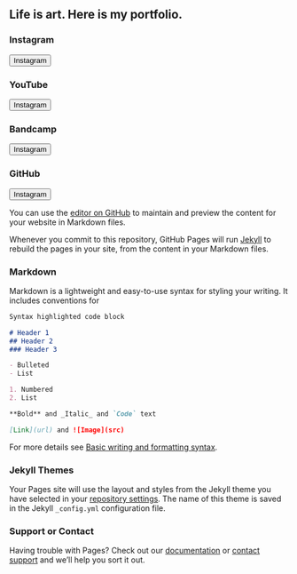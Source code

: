 ## Life is art. Here is my portfolio.

### Instagram
<a href="instagram.com/chrischain__">
    <button>Instagram</button>
</a>

### YouTube
<a href="https://www.youtube.com/channel/UC_s4qEsdK2m5x7-KMlVss8Q">
    <button>Instagram</button>
</a>

### Bandcamp
<a href="stol.bandcamp.com">
    <button>Instagram</button>
</a>

### GitHub
<a href="github.com/chrischain-gh">
    <button>Instagram</button>
</a>

You can use the [editor on GitHub](https://github.com/chrischain-gh/chrischain-gh.github.io/edit/main/README.md) to maintain and preview the content for your website in Markdown files.

Whenever you commit to this repository, GitHub Pages will run [Jekyll](https://jekyllrb.com/) to rebuild the pages in your site, from the content in your Markdown files.

### Markdown

Markdown is a lightweight and easy-to-use syntax for styling your writing. It includes conventions for

```markdown
Syntax highlighted code block

# Header 1
## Header 2
### Header 3

- Bulleted
- List

1. Numbered
2. List

**Bold** and _Italic_ and `Code` text

[Link](url) and ![Image](src)
```

For more details see [Basic writing and formatting syntax](https://docs.github.com/en/github/writing-on-github/getting-started-with-writing-and-formatting-on-github/basic-writing-and-formatting-syntax).

### Jekyll Themes

Your Pages site will use the layout and styles from the Jekyll theme you have selected in your [repository settings](https://github.com/chrischain-gh/chrischain-gh.github.io/settings/pages). The name of this theme is saved in the Jekyll `_config.yml` configuration file.

### Support or Contact

Having trouble with Pages? Check out our [documentation](https://docs.github.com/categories/github-pages-basics/) or [contact support](https://support.github.com/contact) and we’ll help you sort it out.
